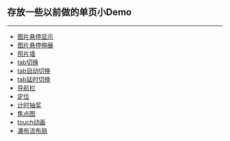﻿
## 存放一些以前做的单页小Demo
<hr>

* [图片悬停显示](https://catsuger.github.io/Page-demos/showPic/index.html)
* [图片悬停伸展](https://catsuger.github.io/Page-demos/showPic/side.html)
* [照片墙](https://catsuger.github.io/Page-demos/photowall/photowall.html)
* [tab切换](https://catsuger.github.io/Page-demos/page_switching/tab.html)
* [tab自动切换](https://catsuger.github.io/Page-demos/page_switching/tab-auto.html)
* [tab延时切换](https://catsuger.github.io/Page-demos/page_switching/tab-delay.html)
* [导航栏](https://catsuger.github.io/Page-demos/navigation/index.html)
* [定位](https://catsuger.github.io/Page-demos/mao/index.html)
* [计时抽奖](https://catsuger.github.io/Page-demos/lottery/index.html)
* [焦点图](https://catsuger.github.io/Page-demos/banner/banner.html)
* [touch动画](https://catsuger.github.io/Page-demos/animation/index.html)
* [瀑布流布局](https://catsuger.github.io/Page-demos/waterfall/index.html)
